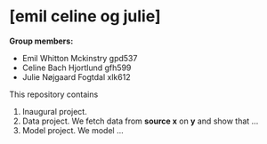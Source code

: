 # \[emil celine og julie\]

**Group members:**
- Emil Whitton Mckinstry gpd537
- Celine Bach Hjortlund gfh599
- Julie Nøjgaard Fogtdal xlk612

This repository contains  
1. Inaugural project. 
2. Data project. We fetch data from **source x** on **y** and show that ...
3. Model project. We model ...
